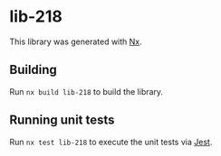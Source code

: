 # lib-218

This library was generated with [Nx](https://nx.dev).

## Building

Run `nx build lib-218` to build the library.

## Running unit tests

Run `nx test lib-218` to execute the unit tests via [Jest](https://jestjs.io).
